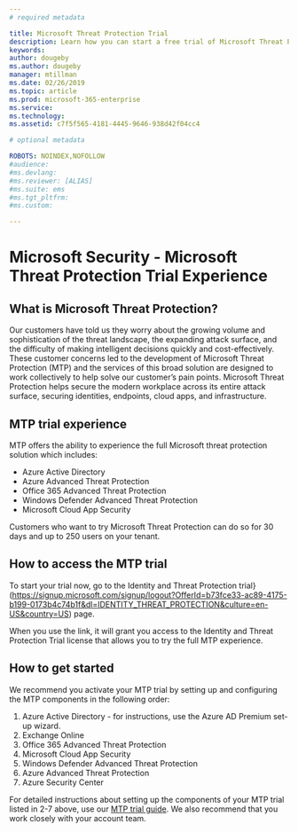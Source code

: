 ```yaml
---
# required metadata

title: Microsoft Threat Protection Trial
description: Learn how you can start a free trial of Microsoft Threat Protection for 30 days and up to 250 users.
keywords:
author: dougeby
ms.author: dougeby
manager: mtillman
ms.date: 02/26/2019
ms.topic: article
ms.prod: microsoft-365-enterprise
ms.service:
ms.technology:
ms.assetid: c7f5f565-4181-4445-9646-938d42f04cc4

# optional metadata

ROBOTS: NOINDEX,NOFOLLOW
#audience:
#ms.devlang:
#ms.reviewer: [ALIAS]
#ms.suite: ems
#ms.tgt_pltfrm:
#ms.custom:

---
```

# Microsoft Security - Microsoft Threat Protection Trial Experience

## What is Microsoft Threat Protection?
Our customers have told us they worry about the growing volume and sophistication of the threat landscape, the expanding attack surface, and the difficulty of making intelligent decisions quickly and cost-effectively.  These customer concerns led to the development of Microsoft Threat Protection (MTP) and the services of this broad solution are designed to work collectively to help solve our customer’s pain points.   Microsoft Threat Protection helps secure the modern workplace across its entire attack surface, securing identities, endpoints, cloud apps, and infrastructure.

## MTP trial experience 
MTP offers the ability to experience the full Microsoft threat protection solution which includes:
- Azure Active Directory
- Azure Advanced Threat Protection
- Office 365 Advanced Threat Protection
- Windows Defender Advanced Threat Protection
- Microsoft Cloud App Security

Customers who want to try Microsoft Threat Protection can do so for 30 days and up to 250 users on your tenant.

## How to access the MTP trial
To start your trial now, go to the Identity and Threat Protection trial}(https://signup.microsoft.com/signup/logout?OfferId=b73fce33-ac89-4175-b199-0173b4c74b1f&dl=IDENTITY_THREAT_PROTECTION&culture=en-US&country=US) page.

When you use the link, it will grant you access to the Identity and Threat Protection Trial license that allows you to try the full MTP experience.

## How to get started 
We recommend you activate your MTP trial by setting up and configuring the MTP components in the following order:
1. Azure Active Directory  - for instructions, use the Azure AD Premium set-up wizard. 
2. Exchange Online 
3. Office 365 Advanced Threat Protection
4. Microsoft Cloud App Security
5. Windows Defender Advanced Threat Protection
6. Azure Advanced Threat Protection
7. Azure Security Center  

For detailed instructions about setting up the components of your MTP trial listed in 2-7 above, use our [MTP trial guide]( https://docs.microsoft.com/enterprise-mobility-security/mtptrialguide). We also recommend that you work closely with your account team.
